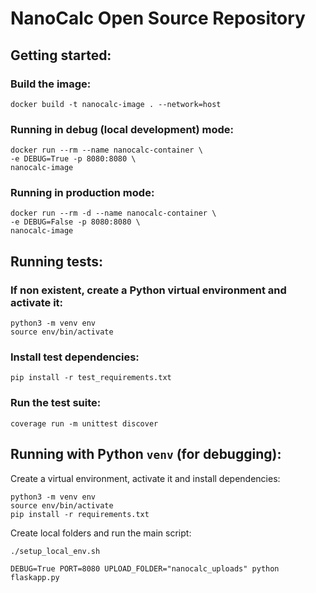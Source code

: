 # NanoCalc Open Source Repository

## Getting started:

### Build the image:
```shell 
docker build -t nanocalc-image . --network=host
```

### Running in debug (local development) mode:
```shell
docker run --rm --name nanocalc-container \
-e DEBUG=True -p 8080:8080 \
nanocalc-image
```

### Running in production mode:

```shell
docker run --rm -d --name nanocalc-container \
-e DEBUG=False -p 8080:8080 \
nanocalc-image
```

## Running tests:

### If non existent, create a Python virtual environment and activate it: 
```shell
python3 -m venv env
source env/bin/activate
```

### Install test dependencies:
```shell
pip install -r test_requirements.txt
```

### Run the test suite:
```shell
coverage run -m unittest discover
```


## Running with Python `venv` (for debugging):

Create a virtual environment, activate it and install dependencies:
```
python3 -m venv env
source env/bin/activate
pip install -r requirements.txt
```

Create local folders and run the main script:
```
./setup_local_env.sh

DEBUG=True PORT=8080 UPLOAD_FOLDER="nanocalc_uploads" python flaskapp.py
```
